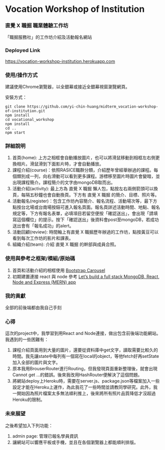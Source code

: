 # Vocation Workshop of Institution

### 直覺 X 職掘  職業體驗工作坊
「職掘服務社」的工作坊介紹及活動報名網站

### Deployed Link
https://vocation-workshop-institution.herokuapp.com

### 使用/操作方式

建議使用Chrome瀏覽器，以全銀幕或接近全銀幕視窗瀏覽網頁。

安裝方式：

```
git clone https://github.com/yi-chin-huang/midterm_vocation-workshop-of-institution.git
npm install
cd vocational_workshop
npm install
cd ..
npm start
```

### 詳細說明

1. 首頁(home): 上方之相框會自動播放圖片，也可以將滑鼠移動到相框左右側更換相片。滑鼠滑到下面影片時，才會自動播放。
2. 課程介紹(course)：依照RASICE職群分類，介紹歷年曾經舉辦過的課程。每個類別成一列，向右滑動可以看到更多課程。游標移至圖片時圖片會變暗，並出現課程簡介。課程簡介的文字由mongoDB取而出。
3. 活動介紹(activity): 最上方為 直覺 X 職掘 懶人包，點按左右兩側箭頭可以換頁，每隔五秒鐘也會自動換頁。下方有 直覺 X 職掘 的簡介、目標、照片等。
4. 活動報名(register)：包含工作坊內容簡介、報名流程、活動場次等，最下方點按台北場或台南場按鈕可進入報名頁面。報名頁詳述活動時間、地點、報名規定等，下方有報名表單，必填項目若留空便按「確認送出」，會出現「請填寫這個欄位」的提示。按下「確認送出」後資料會post至mongoDB，若成功送出會有「報名成功」的alert。
5. 活動回顧(review): 時間軸上有直覺 X 職掘歷年辦過的工作坊，點按黃豆可以看到每次工作坊的影片和課表。
6. 組織介紹(team): 介紹 直覺 X 職掘 的幹部與成員合照。 

### 使用與參考之框架/模組/原始碼
1. 首頁和活動介紹的相框使用 [Bootstrap Carousel](https://getbootstrap.com/docs/4.0/components/carousel/)
2. 初期建置連接 react 與 node 參考 [Let’s build a full stack MongoDB, React, Node and Express (MERN) app](https://medium.com/javascript-in-plain-english/full-stack-mongodb-react-node-js-express-js-in-one-simple-app-6cc8ed6de274)


### 我的貢獻
全部的前後端都由我自己手刻

### 心得
這次的project中，我學習到用React and Node連接，做出包含前後端功能網站。我遇到的一些困難有：
1. 課程介紹頁面用到大量的圖片，還要從資料庫中get文字，讀取需要比較久的時間。我先讓state中每列有一個寫在local的object，等他fetch好再setState加入全部的圖片與文字。
2. 原本我用BrouserRouter進行Routing，但我發現頁面重新整理後，就會出現Cannot get ...的錯誤。後來我改用HashRouter便解決了這個問題。
3. 將網站deploy上Heroku時，需要在server.js、package.json等檔案加入一些設定才能在Heroku上運作，為此我花了一些時間並請教同學研究。此外，我一開始因為照片檔案太多無法順利推上，後來將所有照片品質降低才沒超過Heroku的限制。

### 未來展望
之後希望加入下列功能：
1. admin page: 管理已報名學員資訊
2. 讓網站可以響應平板或手機，並且在各個瀏覽器上都能順利排版。
